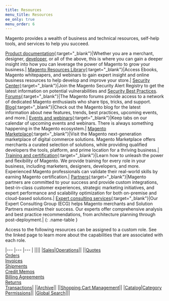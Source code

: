 ```yaml
---
title: Resources
menu_title: Resources
ee_only: true
menu_order: 6
---
```


Magento provides a wealth of business and technical resources, self-help tools, and services to help you succeed.

[Product documentation][1]{:target="_blank"}|Whether you are a merchant, designer, [developer][2], or all of the above, this is where you can gain a deeper insight into how you can leverage the power of Magento to grow your business.|
[Magento Resources Library][3]{:target="_blank"}|Access Ebooks, Magento whitepapers, and webinars to gain expert insight and online business resources to help develop and improve your store.|
[Security Center][4]{:target="_blank"}|Join the Magento Security Alert Registry to get the latest information on potential vulnerabilities and [Security Best Practices][5].
[Forums][6]{:target="_blank"}|The Magento forums provide access to a network of dedicated Magento enthusiasts who share tips, tricks, and support.
[Blog][7]{:target="_blank"}|Check out the Magento blog for the latest information about new features, trends, best practices, upcoming events, and more.|
[Events and webinars][8]{:target="_blank"}|Keep tabs on our calendar of upcoming events and webinars. There is always something happening in the Magento ecosystem.|
[Magento Marketplace][9]{:target="_blank"}|Visit the Magento next-generation marketplace of digital commerce solutions. Magento Marketplace offers merchants a curated selection of solutions, while providing qualified developers the tools, platform, and prime location for a thriving business.|
[Training and certification][10]{:target="_blank"}|Learn how to unleash the power and flexibility of Magento. We provide training for every role in your business, including marketers, designers, developers, and more. Experienced Magento professionals can validate their real-world skills by earning Magento certification.|
[Partners][12]{:target="_blank"}|Magento partners are committed to your success and provide custom integrations, best-in-class customer experiences, strategic marketing initiatives, and expert performance and scalability optimization for both on-premise and cloud-based solutions.|
[Expert consulting services][13]{:target="_blank"}|Our Expert Consulting Group (ECG) helps Magento merchants and Solution Partners maximize their success. Our experts offer comprehensive analysis and best practice recommendations, from architecture planning through post-deployment.|
{: .name-table }


Access to the following resources can be assigned to a custom role. See the linked page to learn more about the capabilities that are associated with each role.

|--- |--- |--- |
||||
|<span class="ee-only">[Sales]()|[Operations]()||
||<span class="b2b-only">[Quotes]()</span><br/>[Orders]()<br/>[Invoices]()<br/>[Shipments]()<br/>[Credit Memos]()<br/>[Billing Agreements]()<br/><span class="ee-only">[Returns]()</span><br/>[Transactions]()|
||<span class="ee-only">[Archive]()</span>||
||[Shopping Cart Management]()||
|[Catalog]()|<span class="ee-only">[Category Permissions]()||
|[Global Search]()|||


[1]: https://magento.com/technical-resources
[2]: http://devdocs.magento.com/
[3]: https://magento.com/resources
[4]: http://magento.com/security
[5]: https://magento.com/security/best-practices/security-best-practices
[6]: https://community.magento.com/
[7]: http://magento.com/blog
[8]: https://magento.com/company/events
[9]: https://marketplace.magento.com/
[10]: https://learning.adobe.com/catalog.html?solution=Adobe%20Magento%20Commerce
[12]: https://magento.com/partners
[13]: https://magento.com/services

<!--
This is a style declaration so that the very long resource names are not wrapped to many lines by table auto styling for column widths.
-->
<style>
.name-table td:first-of-type {
width: 250px;
}
</style>
